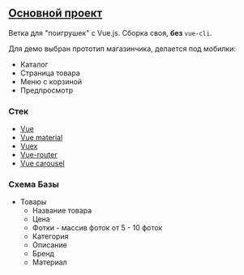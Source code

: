 ## [Основной проект](https://github.com/andreevWork/aplate)

Ветка для "поигрушек" с Vue.js. Сборка своя, **без** ``` vue-cli ```.

Для демо выбран прототип магазинчика, делается под мобилки:
* Каталог
* Страница товара
* Меню с корзиной
* Предпросмотр

### Стек
* [Vue](https://vuejs.org/)
* [Vue material](https://vuematerial.github.io/#/)
* [Vuex](https://vuex.vuejs.org/ru/)
* [Vue-router](https://router.vuejs.org/ru/)
* [Vue carousel](https://ssense.github.io/vue-carousel/)

### Схема Базы
* Товары
  * Название товара
  * Цена
  * Фотки - массив фоток от 5 - 10 фоток
  * Категория
  * Описание
  * Бренд
  * Материал


